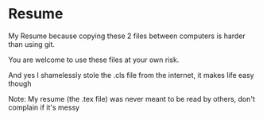 # Resume
My Resume because copying these 2 files between computers is harder than using git.

You are welcome to use these files at your own risk.

And yes I shamelessly stole the .cls file from the internet, it makes life easy though

Note: My resume (the .tex file) was never meant to be read by others, don't complain if it's messy
